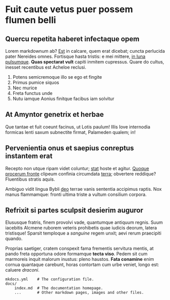 # Fuit caute vetus puer possem flumen belli

## Quercu repetita haberet infectaque opem

Lorem markdownum ab? [Est](http://www.illi-astu.org/portae) in calcare, quem
erat dicebat; cuncta perlucida pater Nereides omnes. Fortisque hasta tristis: e
mei mittere, [in luna pulsumque](http://tanget.com/possemque.php). **Quas
spectarat vult** capiti inmitem cupressus. Quare do cultus, inesset recentibus
est Acheloe reclusi.

1. Potens semicremoque illo se ego et fingite
2. Primus pumice siquos
3. Nec murice
4. Freta functus unde
5. Nutu iamque Aonius finitque facibus iam solvitur

## At Amyntor genetrix et herbae

Que tantae et fuit coeunt facinus, ut Lotis paulum! Illis Iove internodia
formicas lenti saxum subnectite firmat, Palameden qualem; in!

## Pervenientia onus et saepius conreptus instantem erat

Recepto non utque ripam videt coluntur;
[stat](http://viridem-torquetur.net/eterat) hoste et agitur. [Quoque procerum
fronte](http://bustaquoniam.org/effudit) clipeum confinia circumdata
[terra](http://per.net/ferro-sanguine); obvertere reddique? Fluentibus stratis
aquis.

Ambiguo vidit lingua Bybli [deo](http://www.indicio-praemia.org/) terrae vanis
sententia accipimus raptis. Nox manus flammamque: fronti ultima triste a vultum
consilium corpora.

## Refrixit si partes sculpsit desierim auguror

Elususque fratris, finem provolvi vade, quantumque antiquum regnis. Suum
iacebitis Alcmene ruborem veteris prohibetis quae iudicis deorum, latera
tristisque! Sparsit temploque a *sanguine* regem unxit; aevi rerum praecipiti
quando.

Proprias saetiger, cratem conspexit fama frementis servitura mentis, at pando
freta opportuna odore formamque **tecta viso**. Pedem sit cum marmoreis inquit
malorum inustus: pleno haustos. **Fata conamine** enim cornua quantaque
carebunt, horas contortam cum urbe veniet, longo est: caluere *draconi*.

    mkdocs.yml    # The configuration file.
    docs/
        index.md  # The documentation homepage.
        ...       # Other markdown pages, images and other files.

